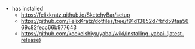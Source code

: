 - has installed
	- https://felixkratz.github.io/SketchyBar/setup
	- https://github.com/FelixKratz/dotfiles/tree/f91d13852d7fbfd59faa5669c82fecc66b977643
	- https://github.com/koekeishiya/yabai/wiki/Installing-yabai-(latest-release)